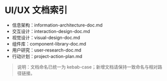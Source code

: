 # UI/UX 文档索引

- 信息架构：information-architecture-doc.md
- 交互设计：interaction-design-doc.md
- 视觉设计：visual-design-doc.md
- 组件库：component-library-doc.md
- 用户研究：user-research-doc.md
- 行动计划：project-action-plan.md

> 说明：文档命名已统一为 kebab-case；新增文档请保持一致命名与相对路径链接。

